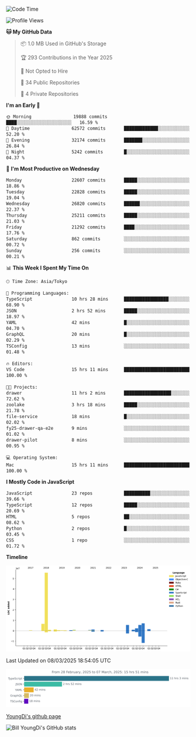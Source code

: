 <!--START_SECTION:waka-->
![Code Time](http://img.shields.io/badge/Code%20Time-1%2C247%20hrs%201%20min-blue)

![Profile Views](http://img.shields.io/badge/Profile%20Views-0-blue)

**🐱 My GitHub Data** 

> 📦 1.0 MB Used in GitHub's Storage 
 > 
> 🏆 293 Contributions in the Year 2025
 > 
> 🚫 Not Opted to Hire
 > 
> 📜 34 Public Repositories 
 > 
> 🔑 4 Private Repositories 
 > 
**I'm an Early 🐤** 

```text
🌞 Morning                19888 commits       ████░░░░░░░░░░░░░░░░░░░░░   16.59 % 
🌆 Daytime                62572 commits       █████████████░░░░░░░░░░░░   52.20 % 
🌃 Evening                32174 commits       ███████░░░░░░░░░░░░░░░░░░   26.84 % 
🌙 Night                  5242 commits        █░░░░░░░░░░░░░░░░░░░░░░░░   04.37 % 
```
📅 **I'm Most Productive on Wednesday** 

```text
Monday                   22607 commits       █████░░░░░░░░░░░░░░░░░░░░   18.86 % 
Tuesday                  22828 commits       █████░░░░░░░░░░░░░░░░░░░░   19.04 % 
Wednesday                26820 commits       ██████░░░░░░░░░░░░░░░░░░░   22.37 % 
Thursday                 25211 commits       █████░░░░░░░░░░░░░░░░░░░░   21.03 % 
Friday                   21292 commits       ████░░░░░░░░░░░░░░░░░░░░░   17.76 % 
Saturday                 862 commits         ░░░░░░░░░░░░░░░░░░░░░░░░░   00.72 % 
Sunday                   256 commits         ░░░░░░░░░░░░░░░░░░░░░░░░░   00.21 % 
```


📊 **This Week I Spent My Time On** 

```text
🕑︎ Time Zone: Asia/Tokyo

💬 Programming Languages: 
TypeScript               10 hrs 28 mins      █████████████████░░░░░░░░   68.90 % 
JSON                     2 hrs 52 mins       █████░░░░░░░░░░░░░░░░░░░░   18.97 % 
YAML                     42 mins             █░░░░░░░░░░░░░░░░░░░░░░░░   04.70 % 
GraphQL                  20 mins             █░░░░░░░░░░░░░░░░░░░░░░░░   02.29 % 
TSConfig                 13 mins             ░░░░░░░░░░░░░░░░░░░░░░░░░   01.48 % 

🔥 Editors: 
VS Code                  15 hrs 11 mins      █████████████████████████   100.00 % 

🐱‍💻 Projects: 
drawer                   11 hrs 2 mins       ██████████████████░░░░░░░   72.62 % 
zoolake                  3 hrs 18 mins       █████░░░░░░░░░░░░░░░░░░░░   21.78 % 
file-service             18 mins             █░░░░░░░░░░░░░░░░░░░░░░░░   02.02 % 
fy25-drawer-qa-e2e       9 mins              ░░░░░░░░░░░░░░░░░░░░░░░░░   01.02 % 
drawer-pilot             8 mins              ░░░░░░░░░░░░░░░░░░░░░░░░░   00.95 % 

💻 Operating System: 
Mac                      15 hrs 11 mins      █████████████████████████   100.00 % 
```

**I Mostly Code in JavaScript** 

```text
JavaScript               23 repos            ██████████░░░░░░░░░░░░░░░   39.66 % 
TypeScript               12 repos            █████░░░░░░░░░░░░░░░░░░░░   20.69 % 
HTML                     5 repos             ██░░░░░░░░░░░░░░░░░░░░░░░   08.62 % 
Python                   2 repos             █░░░░░░░░░░░░░░░░░░░░░░░░   03.45 % 
CSS                      1 repo              ░░░░░░░░░░░░░░░░░░░░░░░░░   01.72 % 
```



**Timeline**

![Lines of Code chart](https://raw.githubusercontent.com/Youngdi/Youngdi/master/assets/bar_graph.png)


 Last Updated on 08/03/2025 18:54:05 UTC
<!--END_SECTION:waka-->

![wakatime](./images/stat.svg)

[YoungDi's github page](https://youngdi.github.io)

![Bill YoungDi's GitHub stats](https://github-readme-stats.vercel.app/api?username=youngdi&count_private=true&show_icons=true)
